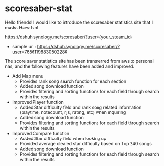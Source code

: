 # scoresaber-stat

Hello friends! I would like to introduce the scoresaber statistics site that I made.
Have fun!

https://dshuh.synology.me/scoresaber/?user={your_steam_id}
- sample url : https://dshuh.synology.me/scoresaber/?user=76561198830502286

The score saver statistics site has been transferred from aws to personal nas, and the following features have been added and improved.
- Add Map menu
    - Provides rank song search function for each section
    - Added song download function
    - Provides filtering and sorting functions for each field through search within the results
- Improved Player function
    - Added Star difficulty field and rank song related information (playtime, notecount, njs, rating, etc) when inquiring
    - Added song download function
    - Provides filtering and sorting functions for each field through search within the results
- Improved Compare function
    - Added Star difficulty field when looking up
    - Provided average cleared star difficulty based on Top 240 songs
    - Added song download function
    - Provides filtering and sorting functions for each field through search within the results